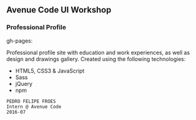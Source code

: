 ## Avenue Code UI Workshop
### Professional Profile

gh-pages: 

Professional profile site with education and work experiences, as well as design and drawings gallery. Created using the following technologies:

- HTML5, CSS3 & JavaScript
- Sass
- jQuery
- npm

```
PEDRO FELIPE FROES
Intern @ Avenue Code
2016-07
```